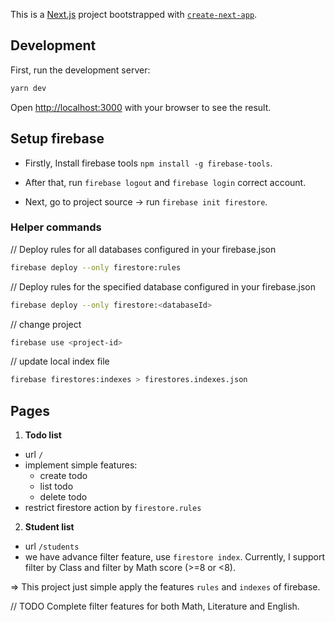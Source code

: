 This is a [Next.js](https://nextjs.org/) project bootstrapped with [`create-next-app`](https://github.com/vercel/next.js/tree/canary/packages/create-next-app).

## Development

First, run the development server:

```bash
yarn dev
```

Open [http://localhost:3000](http://localhost:3000) with your browser to see the result.

## Setup firebase

- Firstly, Install firebase tools `npm install -g firebase-tools`.
- After that, run `firebase logout` and `firebase login` correct account.

- Next, go to project source → run `firebase init firestore`.

### Helper commands

// Deploy rules for all databases configured in your firebase.json

```bash
firebase deploy --only firestore:rules
```

// Deploy rules for the specified database configured in your firebase.json

```bash
firebase deploy --only firestore:<databaseId>
```

// change project

```bash
firebase use <project-id>
```

// update local index file

```bash
firebase firestores:indexes > firestores.indexes.json
```

## Pages

1. **Todo list**

- url `/`
- implement simple features:
  - create todo
  - list todo
  - delete todo
- restrict firestore action by `firestore.rules`

2. **Student list**

- url `/students`
- we have advance filter feature, use `firestore index`. Currently, I support filter by Class and filter by Math score (>=8 or <8).

=> This project just simple apply the features `rules` and `indexes` of firebase.

// TODO
Complete filter features for both Math, Literature and English.
